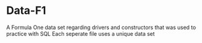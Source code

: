 # Data-F1
A Formula One data set regarding drivers and constructors that was used to practice with SQL
Each seperate file uses a unique data set
